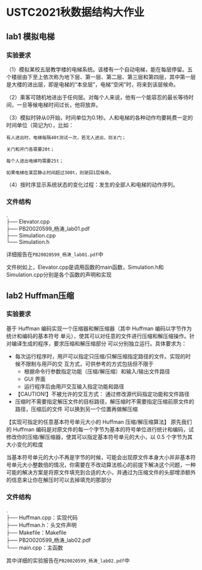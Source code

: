 # USTC2021秋数据结构大作业

## lab1 模拟电梯

### 实验要求

（1）模拟某校五层教学楼的电梯系统。该楼有一个自动电梯，能在每层停留。五个楼层由下至上依次称为地下层、第一层、第二层、第三层和第四层，其中第一层是大楼的进出层，即是电梯的“本垒层”，电梯“空闲”时，将来到该层候命。
  
（2）乘客可随机地进出于任何层。对每个人来说，他有一个能容忍的最长等待时间，一旦等候电梯时间过长，他将放弃。
  
（3）模拟时钟从0开始，时间单位为0.1秒。人和电梯的各种动作均要耗费一定的时间单位（简记为t），比如：

    有人进出时，电梯每隔40t测试一次，若无人进出，则关门；

    关门和开门各需要20t；

    每个人进出电梯均需要25t；

    如果电梯在某层静止时间超过300t，则驶回1层候命。
  
（4）按时序显示系统状态的变化过程：发生的全部人和电梯的动作序列。

### 文件结构

.  
├── Elevator.cpp  
├── PB20020599_杨涛_lab01.pdf  
├── Simulation.cpp  
└── Simulation.h  

详细报告在`PB20020599_杨涛_lab01.pdf`中

文件树如上，Elevator.cpp是调用函数的main函数，Simulation.h和Simulation.cpp分别是各个函数的声明和实现

## lab2 Huffman压缩

### 实验要求

基于 Huffman 编码实现⼀个压缩器和解压缩器（其中 Huffman 编码以字节作为统计和编码的基本符号
单元），使其可以对任意的⽂件进⾏压缩和解压缩操作。针对编译⽣成的程序，要求压缩和解压缩部分
可以分别独⽴运⾏。具体要求为：
* 每次运⾏程序时，⽤⼾可以指定只压缩/只解压缩指定路径的⽂件。实现的时候不限制与⽤⼾的交
互⽅式，可供参考的⽅式包括但不限于
    * 根据命令⾏参数指定功能（压缩/解压缩）和输⼊/输出⽂件路径
    * GUI 界⾯
    * 运⾏程序后由⽤⼾交互输⼊指定功能和路径
* 【CAUTION!】不被允许的交互⽅式： 通过修改源代码指定功能和⽂件路径
* 压缩时不需要指定解压⽂件的⽬标路径，解压缩时不需要指定压缩前原⽂件的路径，压缩后的⽂件
可以换到另⼀个位置再做解压缩

【实现可指定的任意基本符号单元⼤小的 Huffman 压缩/解压缩算法】 原先我们的 Huffman 编码是对原⽂件的每⼀个字节为基本的符号单位进⾏统计和编码，试修改你的压缩/解压缩器，使其可以指定基本符号单元的⼤小，以 0.5 个字节为其⼤小变化的粒度

当基本符号单元的⼤小不再是字节的时候，可能会出现原⽂件本⾝⼤小并⾮基本符号单元⼤小整数倍的情况，你需要在不改动算法核⼼的前提下解决这个问题，⼀种可能的解决⽅案是将原⽂件填充到合适的⼤小，并通过为压缩⽂件的头部增添额外的信息来让你在解压时可以去掉填充的那部分

### 文件结构

.  
├── Huffman.cpp：实现代码  
├── Huffman.h：头文件声明  
├── Makefile：Makefile  
├── PB20020599_杨涛_lab02.pdf  
└── main.cpp：主函数  

其中详细的实验报告在`PB20020599_杨涛_lab02.pdf`中